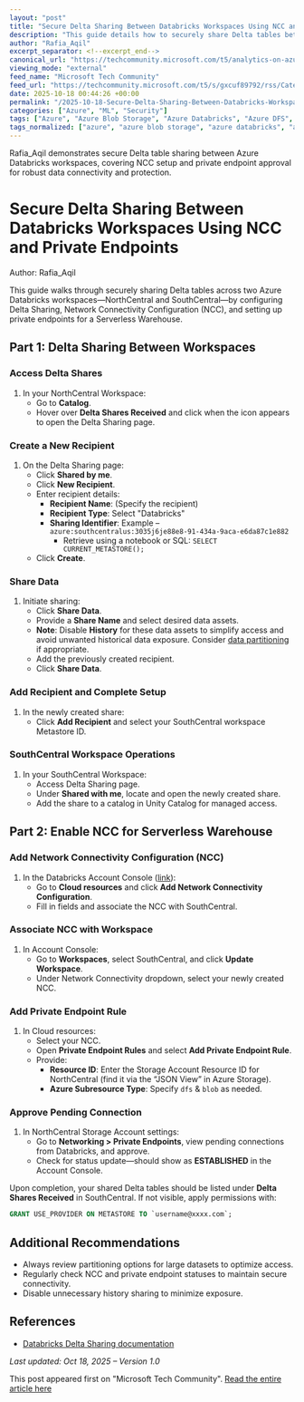 ```yaml
---
layout: "post"
title: "Secure Delta Sharing Between Databricks Workspaces Using NCC and Private Endpoints"
description: "This guide details how to securely share Delta tables between two Azure Databricks workspaces using Delta Sharing. It covers the step-by-step process for enabling cross-workspace data exchange, configuring Network Connectivity Configuration (NCC), setting up private endpoint rules, and approving connections to ensure secure and compliant data access within a Serverless Warehouse environment."
author: "Rafia_Aqil"
excerpt_separator: <!--excerpt_end-->
canonical_url: "https://techcommunity.microsoft.com/t5/analytics-on-azure-blog/secure-delta-sharing-between-databricks-workspaces-using-ncc-and/ba-p/4462428"
viewing_mode: "external"
feed_name: "Microsoft Tech Community"
feed_url: "https://techcommunity.microsoft.com/t5/s/gxcuf89792/rss/Category?category.id=Azure"
date: 2025-10-18 00:44:26 +00:00
permalink: "/2025-10-18-Secure-Delta-Sharing-Between-Databricks-Workspaces-Using-NCC-and-Private-Endpoints.html"
categories: ["Azure", "ML", "Security"]
tags: ["Azure", "Azure Blob Storage", "Azure Databricks", "Azure DFS", "Azure Storage Account", "Cloud Networking", "Community", "Data Engineering", "Delta Lake", "Delta Sharing", "ML", "Network Connectivity Configuration", "Partitioning Data", "Private Endpoint", "Secure Data Sharing", "Security", "Serverless Warehouse", "SQL", "Unity Catalog", "Workspace Metastore"]
tags_normalized: ["azure", "azure blob storage", "azure databricks", "azure dfs", "azure storage account", "cloud networking", "community", "data engineering", "delta lake", "delta sharing", "ml", "network connectivity configuration", "partitioning data", "private endpoint", "secure data sharing", "security", "serverless warehouse", "sql", "unity catalog", "workspace metastore"]
---
```


Rafia_Aqil demonstrates secure Delta table sharing between Azure Databricks workspaces, covering NCC setup and private endpoint approval for robust data connectivity and protection.<!--excerpt_end-->

# Secure Delta Sharing Between Databricks Workspaces Using NCC and Private Endpoints

Author: Rafia_Aqil

This guide walks through securely sharing Delta tables across two Azure Databricks workspaces—NorthCentral and SouthCentral—by configuring Delta Sharing, Network Connectivity Configuration (NCC), and setting up private endpoints for a Serverless Warehouse.

## Part 1: Delta Sharing Between Workspaces

### Access Delta Shares

1. In your NorthCentral Workspace:
    - Go to **Catalog**.
    - Hover over **Delta Shares Received** and click when the icon appears to open the Delta Sharing page.

### Create a New Recipient

1. On the Delta Sharing page:
    - Click **Shared by me**.
    - Click **New Recipient**.
    - Enter recipient details:
        - **Recipient Name**: (Specify the recipient)
        - **Recipient Type**: Select "Databricks"
        - **Sharing Identifier**: Example – `azure:southcentralus:3035j6je88e8-91-434a-9aca-e6da87c1e882`
            - Retrieve using a notebook or SQL: `SELECT CURRENT_METASTORE();`
    - Click **Create**.

### Share Data

1. Initiate sharing:
    - Click **Share Data**.
    - Provide a **Share Name** and select desired data assets.
    - **Note**: Disable **History** for these data assets to simplify access and avoid unwanted historical data exposure. Consider [data partitioning](https://learn.microsoft.com/en-us/azure/databricks/delta-sharing/create-share#partitions) if appropriate.
    - Add the previously created recipient.
    - Click **Share Data**.

### Add Recipient and Complete Setup

1. In the newly created share:
    - Click **Add Recipient** and select your SouthCentral workspace Metastore ID.

### SouthCentral Workspace Operations

1. In your SouthCentral Workspace:
    - Access Delta Sharing page.
    - Under **Shared with me**, locate and open the newly created share.
    - Add the share to a catalog in Unity Catalog for managed access.

## Part 2: Enable NCC for Serverless Warehouse

### Add Network Connectivity Configuration (NCC)

1. In the Databricks Account Console ([link](https://accounts.azuredatabricks.net/)):
    - Go to **Cloud resources** and click **Add Network Connectivity Configuration**.
    - Fill in fields and associate the NCC with SouthCentral.

### Associate NCC with Workspace

1. In Account Console:
    - Go to **Workspaces**, select SouthCentral, and click **Update Workspace**.
    - Under Network Connectivity dropdown, select your newly created NCC.

### Add Private Endpoint Rule

1. In Cloud resources:
    - Select your NCC.
    - Open **Private Endpoint Rules** and select **Add Private Endpoint Rule**.
    - Provide:
        - **Resource ID**: Enter the Storage Account Resource ID for NorthCentral (find it via the “JSON View” in Azure Storage).
        - **Azure Subresource Type**: Specify `dfs` & `blob` as needed.

### Approve Pending Connection

1. In NorthCentral Storage Account settings:
    - Go to **Networking > Private Endpoints**, view pending connections from Databricks, and approve.
    - Check for status update—should show as **ESTABLISHED** in the Account Console.

Upon completion, your shared Delta tables should be listed under **Delta Shares Received** in SouthCentral. If not visible, apply permissions with:

```sql
GRANT USE_PROVIDER ON METASTORE TO `username@xxxx.com`;
```

## Additional Recommendations

- Always review partitioning options for large datasets to optimize access.
- Regularly check NCC and private endpoint statuses to maintain secure connectivity.
- Disable unnecessary history sharing to minimize exposure.

## References

- [Databricks Delta Sharing documentation](https://learn.microsoft.com/en-us/azure/databricks/delta-sharing/)

_Last updated: Oct 18, 2025 – Version 1.0_

This post appeared first on "Microsoft Tech Community". [Read the entire article here](https://techcommunity.microsoft.com/t5/analytics-on-azure-blog/secure-delta-sharing-between-databricks-workspaces-using-ncc-and/ba-p/4462428)

